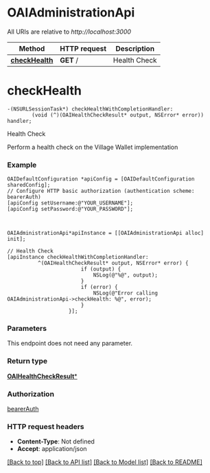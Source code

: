 # OAIAdministrationApi

All URIs are relative to *http://localhost:3000*

Method | HTTP request | Description
------------- | ------------- | -------------
[**checkHealth**](OAIAdministrationApi.md#checkhealth) | **GET** / | Health Check


# **checkHealth**
```objc
-(NSURLSessionTask*) checkHealthWithCompletionHandler: 
        (void (^)(OAIHealthCheckResult* output, NSError* error)) handler;
```

Health Check

Perform a health check on the Village Wallet implementation

### Example 
```objc
OAIDefaultConfiguration *apiConfig = [OAIDefaultConfiguration sharedConfig];
// Configure HTTP basic authorization (authentication scheme: bearerAuth)
[apiConfig setUsername:@"YOUR_USERNAME"];
[apiConfig setPassword:@"YOUR_PASSWORD"];



OAIAdministrationApi*apiInstance = [[OAIAdministrationApi alloc] init];

// Health Check
[apiInstance checkHealthWithCompletionHandler: 
          ^(OAIHealthCheckResult* output, NSError* error) {
                        if (output) {
                            NSLog(@"%@", output);
                        }
                        if (error) {
                            NSLog(@"Error calling OAIAdministrationApi->checkHealth: %@", error);
                        }
                    }];
```

### Parameters
This endpoint does not need any parameter.

### Return type

[**OAIHealthCheckResult***](OAIHealthCheckResult.md)

### Authorization

[bearerAuth](../README.md#bearerAuth)

### HTTP request headers

 - **Content-Type**: Not defined
 - **Accept**: application/json

[[Back to top]](#) [[Back to API list]](../README.md#documentation-for-api-endpoints) [[Back to Model list]](../README.md#documentation-for-models) [[Back to README]](../README.md)

